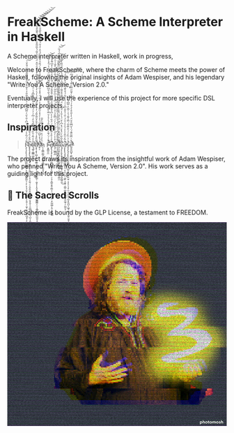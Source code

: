 # FreakScheme: A Scheme Interpreter in Haskell


A Scheme interpreter written in Haskell, work in progress,

Welcome to FreakScheme, where the charm of Scheme meets the power of Haskell,
following the original insights of Adam Wespiser, and his legendary "Write You A
Scheme, Version 2.0."


Eventually, I will use the experience of this project for more specific DSL interpreter projects.



## Inspiration

> F̴̡̨̧̨̢̧̧̧̨̛̥͇̪͖̼̻̗̣͉̬̳͙͖̗̳̤̖͕̙͕̩̘̗̬̜͈̝̩͈̜̗͓̬͕̦̰̞̦̱͈͔̱̟̺̘̟̣̙̩͎͔͚̩̬̮̝̼͔̗̪̳̤̞͕̲̤̥̞͇̪̩̗̱̤͖̠̲͕͈̳̫̖͙̲̙̫͈͉͙͕̜͚̝̰͉͕̳͈̬͈͉͈̟̝̯̱̬̪͌́̈́̅̓̓͐̏̉̈́͛͆͐͋͛̋̓̿͆́͊͐͑͐̀͊̆̄̃͋̉͛̽̅̌̽̂̋͒́͌̑̃̉̅̊̈́̐̌͗̕̕̕͜͠͠͝͝ͅͅè̴̢̢̢̧̢̢̧̧̢̢̡͖̙͍̮̙̯̯̖̠̭̝͕̠̞̼͉̠̠̭̗͈̯̭̱̮̖̫̤̲̣̯͙̭͔̜͈̤̻͓̬̞̪͉̺̣̜̭͈̗̞̟̟̫͉͈̼̘̺̲͈̥͚̜̪̟̠͙̳͍̣̙̰͍̯̭͕̠̘͔͎̦̦͕̪̫̏̈̄̌͑̑̉̄̃͑̾̚̕̕͜͜͝͠ͅͅͅę̵̛͚͎̼̲͇̣͇̆̄̓̒̃̒̆̏̑̀̓́̍͂́̄̈̒͑͆̓̓̈́̈́́͒̂̾́̐̏͆̽̔̈́́̕̚͘͝͝͝͝a̷̧̢̧̢̛̛̛̛̹̻̗̫̥͚̮̲͈̩̟̼̱͓̣͙̯̟̼̙̳̜̣̮̬̞͎͙̬̖̥͓̦̝̝̘͚̱͇͇͔̤͔͙̻̟̳̬̱̼̼̫̱͕̠͚̝͎̟͂̌̃̏͒̾́̑̊̓̃͆̾̄̌̓̆̎̃̌̂́̇̒͊̇͌̄́̉̎̈́̓́͐͛̉̌͗̀̽̈́̔̀͋̽͒̈́̑͛̅͒̈́̽͊̏͛̄̃́͛̅̋̅̌̊̈̑̈́̈́̎͊̃̌̉̾̀̒̆͘̕̚̚̚͘͝͝͠͝͠͝s̵̛̛̥͕̋̓̉̽͛̅͆̈̈́͒̔͗̌́̓͐̀̉̽̾͂͋̽̓̾̈́͋̈́͒̽̾͂͋́͂̀͂̀͌̒̾̊͆̓̀́̏̆̊͒̌̄̇̈́̉̂̇͐̉̌́̔͌͛͋̔̏͂̆̆̇̒̈́͊̂̐̚͘̕͝͠͝͠͝͝͝ḧ̷̨͎̪̳̰͇̯͙̮͖̰̖̻̻̙͈̬̱̝͎͚̏̓͑́̓̿̿́͑͆̃̀̌̎
> F̶̛̛͙͍͇͍̼̽̐̇́̈́͊͛̑̈̅́͆̐́̀̇̽̓̄̿̀̋̎̌̒̊̄̄͐̉͆́͛͂͛̑͆͂̃͒̋͌̈́͌͆̈́̓̇͗͐́̑̽̀͊͗̍͘̚̚̚̚͝͝e̸̢̢̡̧̡̨̢̛͓͎̥͖̪͔̻̘̙̗̻̻͕̹̠̖̠͓̳̞̬̯̦͇͔̹͖̱̖̲͉͍͕̙̺̫̻̙̭͕̭̠͇̺̿̊̉̍̂̔͌͛̅̊̉́̈́͋̒̀̀͆̉̐͊͌̑͂̉̂̃͛̆͗͊̌̑̄́͌̔̈́̃̔̓̑͗̐̑͒̾͒͆͌̍̇̿̚̚̕͘̚̕ȩ̷̛̛̜̺̻̞̲̾̇͒̾̇̓̆́̈́̅̒̉̓̈́̿̐̉̍͒̏̏͛̈́̿́̍̔̅̀͋͂̈́͛͊̅͐̈́͛̀͂̍͒̌͊̀̌̄̍̇̆̀̚͝l̶̛̞͎̩̪͚̬̙̪̰͇͖̜͉͔̖͑͊̊̐̄̒͆̉̍̀͐̒̃̇̊̋̎̓̓͂̄͂̎͗̇͑͆̐̈́̃̉̆́̐͂̑͋͑́̀̅̑̈̒̂̓̇́̌̈́́̉͝͝l̵̡̛̮̮̪͕͎̺͎̝̪̝͚̖̮̜̰͉̣͖͙̬̪̩̻̼̈́̇̐̿̅̉̓̄̐̇̔̑̅̈́̇̂̾̔̾̀̀̏̽̈́̊̈́́̐͌̊̑̊̃́̂̓̄̐̊̐̉̈̄̍̏̍͗͂͆̌̑͋̄̾͆̍̓̏̈̚̕̕̚͘̚̚͝͝ę̷̡͓̟̱͓̞̬̫̭̲̼͈̣̦̫̤̼̬̹͉̻̘̙̱̗̻͍̰̂̏̂̅̆̋͐̈́̽̌̈́̽͆̍͒̈́̔͋̾̈́͂́̔̈́̈́̿̋̐̐͌͗̂̎̀͆͛̈́̇̓̉̍̈͑̔̃̈̐̀̑̊͐̒͘͘͘̚̚̚͜͝ḁ̵̢̢̨̡̡̡̢̭̲̻͖̮͇͓͉͔̹̟̤̱̗̣͖̙̘̼̭̹͔̳̠͚̝̳͖̪̪͕͍͖̘͎̤̪̭͙̔̽͂̓̑̋̾̾͐̉̑͐̓͒̈́̍̋͑̉̐̄̀͆̓̍͑͛͛͐͋́̍̄̀͊̔̂̇̑̀̆͑́͐́̚̕͘̕͠͠͝ş̵̧̢̡̧̢̢̧̧̧̰̪͇͔̜̪͓̞̟͉͉͍̮̥͔̗̟̠͉̝̜̼͔̩̭̼̝͎̲͎̙͍̺͕͖̱̦͚̜̞̱̮̠̮͈̟̰̞̼̘̮̹̙͎̖̟̥̥̹̯̹̩̒̾̉̈̏̒̈́̈̐̅̽͂́̿̉͌́̓̇̍̅̃̓̿͆̉̀̚͝͝e̵̛̛̛͈̭͈̺̬̜̱̬͋̌̍̿͂̋͊́̈̔̋͆̅̐̆̈́̀̾̋̄͒̀̉͒̓́̓͗͋̀͐̄͂̋̿̏̿̾̑̈́́͆̈͘͘̕̚͘̚͠͠͝͝
>
>

The project draws its inspiration from the insightful work of Adam Wespiser, who penned "Write You A Scheme, Version 2.0". His work serves as a guiding light for this project.

## 📜 The Sacred Scrolls

FreakScheme is bound by the GLP License, a testament to FREEDOM.

![alt text](whatever/s3.jpg) 

